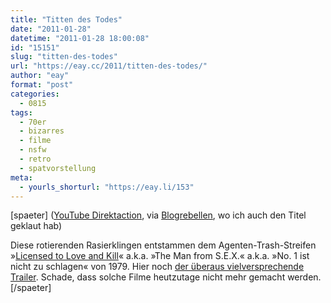 ```yaml
---
title: "Titten des Todes"
date: "2011-01-28"
datetime: "2011-01-28 18:00:08"
id: "15151"
slug: "titten-des-todes"
url: "https://eay.cc/2011/titten-des-todes/"
author: "eay"
format: "post"
categories:
  - 0815
tags:
  - 70er
  - bizarres
  - filme
  - nsfw
  - retro
  - spatvorstellung
meta:
  - yourls_shorturl: "https://eay.li/153"
---
```


\[spaeter\] ([YouTube Direktaction](http://www.youtube.com/watch?v=uToLa4pH5ok), via [Blogrebellen](http://blog.rebellen.info/2011/01/26/titten-des-todes/), wo ich auch den Titel geklaut hab)

Diese rotierenden Rasierklingen entstammen dem Agenten-Trash-Streifen »[Licensed to Love and Kill](http://www.imdb.com/title/tt0079632/)« a.k.a. »The Man from S.E.X.« a.k.a. »No. 1 ist nicht zu schlagen« von 1979. Hier noch [der überaus vielversprechende Trailer](http://www.youtube.com/watch?v=wq1CjpnNpD8). Schade, dass solche Filme heutzutage nicht mehr gemacht werden.\[/spaeter\]
